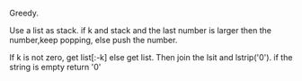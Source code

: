 Greedy.

Use a list as stack. if k and stack and the last number is larger then the number,keep popping, else push the number.

If k is not zero, get list[:-k] else get list. Then join the lsit and lstrip('0').  if the string is empty return '0'